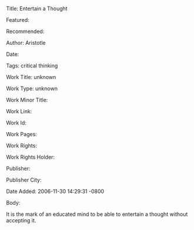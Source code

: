 Title: Entertain a Thought

Featured: 

Recommended: 

Author: Aristotle

Date: 

Tags: critical thinking

Work Title: unknown

Work Type: unknown

Work Minor Title:  

Work Link: 

Work Id:  

Work Pages:  

Work Rights:  

Work Rights Holder:  

Publisher:  

Publisher City:  

Date Added: 2006-11-30 14:29:31 -0800

Body:

It is the mark of an educated mind to be able to entertain a thought without accepting it.


